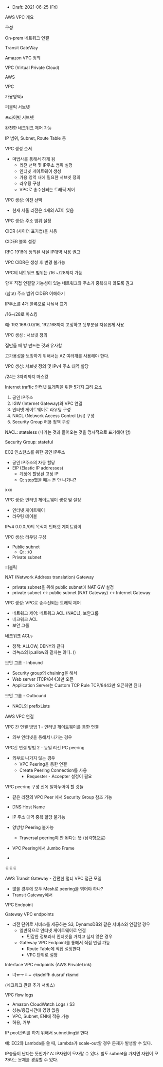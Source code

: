 * Draft: 2021-06-25 (Fri)

AWS VPC 개요

구성

On-prem 네트워크 연결

Transit GateWay

Amazon VPC 정의

VPC (Virtual Private Cloud)



AWS

VPC

가용영역a

퍼블릭 서브넷

프라이빗 서브넷

완전한 네크워크 제어 가능

IP 범위, Subnet, Route Table 등

VPC 생성 순서

* 마법사를 통해서 하게 됨
  * 리전 선택 및 IP주소 범위 설정
  * 인터넷 게이트웨이 생성
  * 가용 영역 내에 필요한 서브넷 정의
  * 라우팅 구성
  * VPC로 송수신되는 트래픽 제어

VPC 생성: 이전 선택

* 현재 서울 리전은 4개의 AZ이 있음

VPC 생성: 주소 범위 설정

CIDR (사이더 표기법)을 사용

CIDER 블록 설정

RFC 1918에 정의된 사설 IP대역 사용 권고

VPC CIDR은 생성 후 변경 불가능

VPC의 네트워크 범위는 /16 ~/28까지 가능

향후 직접 연결할 가능성이 있는 네트워크와 주소가 중복되지 않도록 권고



(참고) 주소 범위 CIDER 이해하기

IP주소를 4개 블록으로 나눠서 표기

/16~/28로 마스킹

예: 192.168.0.0/16, 192.168까지 고정하고 뒷부분을 자유롭게 사용



VPC 생성 : 서브넷 정의

집만들 때 방 만드는 것과 유사함

고가용성을 보장하기 위해서는 AZ 여러개를 사용해야 한다.

VPC 생성: 서브넷 정의 및 IPv4 주소 대역 할당

/24는 3자리까지 마스킹



Internet traffic 인터넷 트래픽을 위한 5가지 고려 요소

1. 공인 IP주소
2. IGW (Internet Gateway)와 VPC 연결
3. 인터넷 게이트웨이로 라우팅 구성
4. NACL (Network Access Control List) 구성
5. Security Group 허용 정책 구성

NACL: stateless (나가는 것과 들어오는 것을 명시적으로 표기해야 함)

Security Group: stateful



EC2 인스턴스를 위한 공인 IP주소

* 공인 IP주소의 자동 할당
* EIP (Elastic IP addresses)
  * 계정에 할당된 고정 IP
  * Q: stop했을 떄는 돈 안 나가나?



xxx

VPC 생성: 인터넷 게이트웨이 생성 및 설정

* 인터넷 게이트웨이
* 라우팅 테이블

IPv4 0.0.0./0의 목적지 인터넷 게이트웨이



VPC 생성: 라우팅 구성

* Public subnet
  * Q: ::/0
* Private subnet

퍼블릭



NAT (Network Address translation) Gateway

* private subnet을 위해 public subnet에 NAT GW 설정
* private subnet <-> public subnet (NAT Gateway) <-> Internet Gateway



VPC 생성: VPC로 송수신되는 트래픽 제어

* 네트워크 제어: 네트워크 ACL (NACL), 보안그룹
* 네크워크 ACL
* 보안 그룹

네크워크 ACLs

* 정책: ALLOW, DENY와 같다
* 리눅스의 ip.allow와 같지는 않다. ()

보안 그룹 - Inbound

* Security group의 chaining을 해서
* Web server (TCP/8443)만 오픈
* Application Server는 Custom TCP Rule TCP/8443만 오픈하면 된다

보안 그룹 - Outbound

* NACL의 prefixLists



AWS VPC 연결

VPC 간 연결 방법 1 - 인터넷 게이트웨이를 통한 연결

* 외부 인터넷을 통해서 나가는 경우

VPC간 연결 방법 2 - 동일 리전 PC peering

* 외부로 나가지 않는 경우
  * VPC Peering을 통한 연결
  * Create Peering Connection를 사용
    * Requester - Accepter 설정이 필요

VPC peering 구성 전에 알아두어야 할 것들

* 같은 리전의 VPC Peer 에서 Security Group  참조 가능
* DNS Host Name
* IP 주소 대역 중복 할당 불가능
* 양방향 Peering 불가능
  * Traversal peering이 안 된다는 뜻 (삼각형으로)
* VPC Peering에서 Jumbo Frame

* 

ㅌㅌㅌ

AWS Transit Gateway -  간편한 멀티 VPC 접근 모델

* 많을 경우에 모두 Mesh로 peering을 엮어야 하나?
* Transit Gateway에서 



VPC Endpoint

Gateway VPC endpoints

* 리전 단위로 서비스를 제공하는 S3, DynamoDB와 같은 서비스와 연결할 경우
  * 일반적으로 인터넷 게이트웨이로 연결
    * 민감한 정보라서 인터넷을 거치고 싶지 않은 경우
  * Gateway VPC Endpoint를 통해서 직접 연결 가능
    * Route Table에 직접 설정한다
    * VPC 단위로 설정

Interface VPC endpoints (AWS PrivateLink)

* 녀ㅠㅜㄷㅅ eksdnlfh dusruf rksmd



(네크워크 관련 추가 서비스)

VPC flow logs

* Amazon CloudWatch Logs / S3
* 성능/응답시간에 영향 없음
* VPC, Subnet, ENI에 적용 가능
* 허용, 거부



IP pool관리를 하기 위해서 subnetting을 한다

예: EC2와 Lambda를 쓸 때, Lambda가 scale-out할 경우 문제가 발생할 수 있다.

IP충돌이 난다는 뜻인가? A: IP자원이 모자랄 수 있다. 별도 subnet을 가지면 자원이 모자라는 문제를 경감할 수 있다.